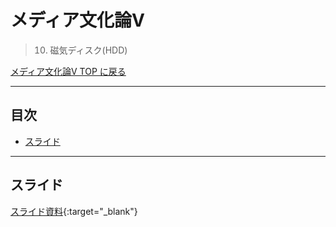 # メディア文化論V<!-- omit in toc -->
>  10. 磁気ディスク(HDD)


[メディア文化論V TOP に戻る](./index.md)

---
## 目次<!-- omit in toc -->
- [スライド](#スライド)


---

## スライド

[スライド資料](./mct5_10slide.pdf){:target="_blank"}


